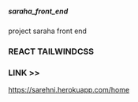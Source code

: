 ##### saraha_front_end
project saraha front end 
### REACT TAILWINDCSS 
### LINK >>
  https://sarehni.herokuapp.com/home
